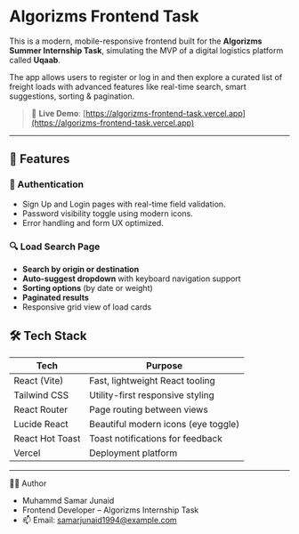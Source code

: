 # Algorizms Frontend Task 

This is a modern, mobile-responsive frontend built for the **Algorizms Summer Internship Task**, simulating the MVP of a digital logistics platform called **Uqaab**.

The app allows users to register or log in and then explore a curated list of freight loads with advanced features like real-time search, smart suggestions, sorting & pagination.

> 🔗 **Live Demo**: [https://algorizms-frontend-task.vercel.app](https://algorizms-frontend-task.vercel.app)

---

## 🌟 Features

### 🔐 Authentication

- Sign Up and Login pages with real-time field validation.
- Password visibility toggle using modern icons.
- Error handling and form UX optimized.

### 🔍 Load Search Page

- **Search by origin or destination**
- **Auto-suggest dropdown** with keyboard navigation support
- **Sorting options** (by date or weight)
- **Paginated results**
- Responsive grid view of load cards


## 🛠 Tech Stack

| Tech             | Purpose                               |
|------------------|----------------------------------------|
| React (Vite)     | Fast, lightweight React tooling        |
| Tailwind CSS     | Utility-first responsive styling       |
| React Router     | Page routing between views             |
| Lucide React     | Beautiful modern icons (eye toggle)    |
| React Hot Toast  | Toast notifications for feedback       |
| Vercel           | Deployment platform                    |

---



🧑‍💻 Author
- Muhammd Samar Junaid
- Frontend Developer – Algorizms Internship Task
- 📫 Email: samarjunaid1994@example.com
